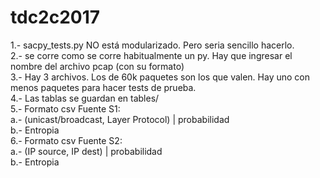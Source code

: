 # tdc2c2017

1.- sacpy_tests.py NO está modularizado. Pero seria sencillo hacerlo.
<br />
2.- se corre como se corre habitualmente un py. Hay que ingresar el nombre del archivo pcap (con su formato)
<br />
3.- Hay 3 archivos. Los de 60k paquetes son los que valen. Hay uno con menos paquetes para hacer tests de prueba.
<br />
4.- Las tablas se guardan en tables/
<br />
5.- Formato csv Fuente S1:<br />
	a.- (unicast/broadcast, Layer Protocol) | probabilidad<br />
	b.- Entropia
<br />
6.- Formato csv Fuente S2:<br />
	a.- (IP source, IP dest) | probabilidad<br />
	b.- Entropia
